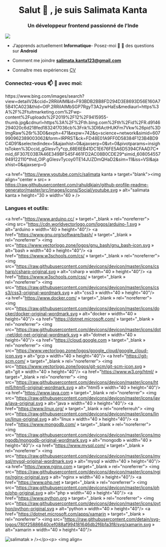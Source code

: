 <h1 align="center">Salut 👋 , je suis Salimata Kanta</h1><h3 align="center">Un développeur frontend passionné de l’Inde</h3><p align="left"> <img src="https://komarev.com/ghpvc/?username=salimatak&label=Profile%20views&color=0e75b6&style=flat » alt="salimatak » /> </p>




- J’apprends actuellement **Informatique**- Posez-moi 🌱 💬 des questions sur **Android**



- Comment me joindre **salimata.kanta123@gmail.com**

- Connaître mes expériences [CV](resume)

<h3 align="left">Connectez-vous 📫 📄 avec moi:</h3><p align="left">
https://www.bing.com/images/search?view=detailV2&ccid=2RRilAIM&id=F93BDB2BB8FD294D3E8693D56E160A75B41CA023&thid=OIP.2RRilAIMbSGP7RgyT3A2ywHaEs&mediaurl=https%3A%2F%2Ftuitmarketing.com%2Fwp-content%2Fuploads%2F2019%2F12%2F9415955-thumb.jpg&cdnurl=https%3A%2F%2Fth.bing.com%2Fth%2Fid%2FR.d9146294020c6d218fed18324f7036cb%3Frik%3DI6ActHUKFm7Vkw%26pid%3DImgRaw%26r%3D0&exph=471&expw=742&q=science+network&simid=607990962389003062&form=IRPRST&ck=FD48E01A9FF0D58384F123B4BD9C4D91&selectedindex=5&ajaxhist=0&ajaxserp=0&vt=0&pivotparams=insightsToken%3Dccid_gGIesvTy*cp_68E6EB41DC1E676FE5A6D5394CFAAD7C*mid_6F307E03B7A46E349BF545F461FD2AC08B0CDE29*simid_608054557949122110*thid_OIP.gGIesvTycoy0TE14JUZDmQHaD2&sim=11&iss=VSI&ajaxhist=0&ajaxserp=0

<a href="https://www.youtube.com/c/salimata kanta » target="blank"><img align="center » src= » https://raw.githubusercontent.com/rahuldkjain/github-profile-readme-generator/master/src/images/icons/Social/youtube.svg » alt="salimata kanta » height="30 » width="40 » /></a></p><h3 align="left">Langues et outils:</h3><p align="left">



<a href="https://www.arduino.cc/ » target="_blank » rel="noreferrer"> <img src="https://cdn.worldvectorlogo.com/logos/arduino-1.svg » alt="arduino » width="40 » height="40"/> </a> <a href="https://www.gnu.org/software/bash/ » target="_blank » rel="noreferrer"> <img src="https://www.vectorlogo.zone/logos/gnu_bash/gnu_bash-icon.svg » alt="bash » width="40 » height="40"/> </a> <a href="https://www.w3schools.com/cs/ » target="_blank » rel="noreferrer"> <img src="https://raw.githubusercontent.com/devicons/devicon/master/icons/csharp/csharp-original.svg » alt="csharp » width="40 » height="40"/> </a> <a href="https://www.w3schools.com/css/ » target="_blank » rel="noreferrer"> <img src="https://raw.githubusercontent.com/devicons/devicon/master/icons/css3/css3-original-wordmark.svg » alt="css3 » width="40 » height="40"/> </a> <a href="https://www.docker.com/ » target="_blank » rel="noreferrer"> <img src="https://raw.githubusercontent.com/devicons/devicon/master/icons/docker/docker-original-wordmark.svg » alt="docker » width="40 » height="40"/> </a> <a href="https://dotnet.microsoft.com/ » target="_blank » rel="noreferrer"> <img src="https://raw.githubusercontent.com/devicons/devicon/master/icons/dot-net/dot-net-original-wordmark.svg » alt="dotnet » width="40 » height="40"/> </a> <a href="https://cloud.google.com » target="_blank » rel="noreferrer"> <img src="https://www.vectorlogo.zone/logos/google_cloud/google_cloud-icon.svg » alt="gcp » width="40 » height="40"/> </a> <a href="https://git-scm.com/ » target="_blank » rel="noreferrer"> <img src="https://www.vectorlogo.zone/logos/git-scm/git-scm-icon.svg » alt="git » width="40 » height="40"/> </a> <a href="https://www.w3.org/html/ » target="_blank » rel="noreferrer"> <img src="https://raw.githubusercontent.com/devicons/devicon/master/icons/html5/html5-original-wordmark.svg » alt="html5 » width="40 » height="40"/> </a> <a href="https://www.java.com » target="_blank » rel="noreferrer"> <img src="https://raw.githubusercontent.com/devicons/devicon/master/icons/java/java-original.svg » alt="java » width="40 » height="40"/> </a> <a href="https://www.linux.org/ » target="_blank » rel="noreferreuh"> <img src="https://raw.githubusercontent.com/devicons/devicon/master/icons/linux/linux-original.svg » alt="linux » width="40 » height="40"/> </a> <a href="https://www.mongodb.com/ » target="_blank » rel="noreferrer"> <img src="https://raw.githubusercontent.com/devicons/devicon/master/icons/mongodb/mongodb-original-wordmark.svg » alt="mongodb » width="40 » height="40"/> </a> <a href="https://www.mysql.com/ » target="_blank » rel="noreferrer"> <img src="https://raw.githubusercontent.com/devicons/devicon/master/icons/mysql/mysql-original-wordmark.svg » alt="mysql » width="40 » height="40"/> </a> <a href="https://www.nginx.com » target="_blank » rel="noreferrer"> <img src="https://raw.githubusercontent.com/devicons/devicon/master/icons/nginx/nginx-original.svg » alt="nginx » width="40 » height="40"/> </a> <a href="https://www.php.net » target="_blank » rel="noreferrer"> <img src="https://raw.githubusercontent.com/devicons/devicon/master/icons/php/php-original.svg » alt="php » width="40 » height="40"/> </a> <a href="https://www.python.org » target="_blank » rel="noreferrer"> <img src="https://raw.githubusercontent.com/devicons/devicon/master/icons/python/python-original.svg » alt="python » width="40 » height="40"/> </a> <a href="https://dotnet.microsoft.com/apps/xamarin » target="_blank » rel="noreferrer"> <img src="https://raw.githubusercontent.com/detain/svg-logos/780f25886640cef088af994181646db2f6b1a3f8/svg/xamarin.svg » alt="xamarin » width="40 » height="40"/> </a> </p>

<p><img align="left » src="https://github-readme-stats.vercel.app/api/top-langs?username=salimatak&show_icons=true&locale=en&layout=compact » alt="salimatak » /></p><p>&nbsp;<img align="center » src="https://github-readme-stats.vercel.app/api?username=salimatak&show_icons=true&locale=en » alt="salimatak » /></p>

